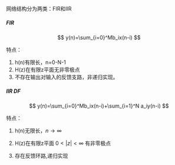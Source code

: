 网络结构分为两类：FIR和IIR

##### FIR
$$
y(n)=\sum_{i=0}^Mb_ix(n-i)
$$

特点：

1. h(n)有限长，n=0-N-1
2. H(z)在有限z平面无非零极点
3. 不存在输出对输入的反馈支路，非递归实现。



##### IIR DF


$$
y(n)=\sum_{i=0}^Mb_ix(n-i)+\sum_{i=1}^N a_iy(n-i)
$$

特点：

1. h(n)无限长，$n\rightarrow \infty$

2. H(z)在有限z平面 $0< |z|<\infty$ 有非零极点
3. 存在反馈环路,递归实现